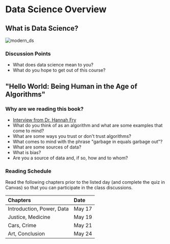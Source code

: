 # Data Science Overview

## What is Data Science?

![modern_ds](https://user-images.githubusercontent.com/20099834/117734800-ceb58200-b1b9-11eb-8af4-e2ec784243a3.PNG "Modern Data Scientist")

### Discussion Points

- What does data science mean to you?
- What do you hope to get out of this course?

## "Hello World: Being Human in the Age of Algorithms"

### Why are we reading this book?

- [Interview from Dr. Hannah Fry](https://youtu.be/Ci7VJNao5dU?t=260)
- What do you think of as an algorithm and what are some examples that come to mind?
- What are some ways you trust or don't trust algorithms?
- What comes to mind with the phrase "garbage in equals garbage out"?
- What are some sources of data?
- What is bias?
- Are you a source of data and, if so, how and to whom?

### Reading Schedule

Read the following chapters prior to the listed day (and complete the quiz in Canvas) so that you can participate in the class discussions.
    
| Chapters                  | Date   |
|:--------------------------|:-------|
| Introduction, Power, Data | May 17 |
| Justice, Medicine         | May 19 |
| Cars, Crime               | May 21 |
| Art, Conclusion           | May 24 |

